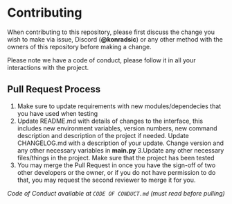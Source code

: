 # Contributing

When contributing to this repository, please first discuss the change you wish to make via issue, Discord (**@konradsic**) or any other method with the owners of this repository before making a change. 

Please note we have a code of conduct, please follow it in all your interactions with the project.

## Pull Request Process

1. Make sure to update requirements with new modules/dependecies that you have used when testing
2. Update README.md with details of changes to the interface, this includes new environment 
   variables, version numbers, new command description and description of the project if needed. Update CHANGELOG.md with a description of your update. Change version and any other necessary variables in **main.py**
3.Update any other necessary files/things in the project. Make sure that the project has been tested
4. You may merge the Pull Request in once you have the sign-off of two other developers or the owner, or if you 
   do not have permission to do that, you may request the second reviewer to merge it for you.

*Code of Conduct available at `CODE OF CONDUCT.md` (must read before pulling)*
